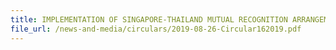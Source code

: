 ```yaml
---
title: IMPLEMENTATION OF SINGAPORE-THAILAND MUTUAL RECOGNITION ARRANGEMENT
file_url: /news-and-media/circulars/2019-08-26-Circular162019.pdf
---
```

